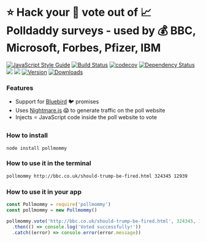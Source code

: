 # :star: Hack your :see_no_evil: vote out of :chart_with_upwards_trend: Polldaddy surveys - used by :moneybag: BBC, Microsoft, Forbes, Pfizer, IBM
[![JavaScript Style Guide](https://img.shields.io/badge/code%20style-standard-brightgreen.svg)](http://standardjs.com/)
[![Build Status](https://travis-ci.org/hfreire/pollmommy.svg?branch=master)](https://travis-ci.org/hfreire/pollmommy)
[![codecov](https://codecov.io/gh/hfreire/pollmommy/branch/master/graph/badge.svg)](https://codecov.io/gh/hfreire/pollmommy)
[![Dependency Status](https://img.shields.io/david/hfreire/pollmommy.svg?style=flat)](https://david-dm.org/hfreire/pollmommy)
[![](https://img.shields.io/github/release/hfreire/pollmommy.svg)](https://github.com/hfreire/pollmommy/releases)
[![](https://img.shields.io/badge/license-MIT-blue.svg)](LICENSE)
[![Version](https://img.shields.io/npm/v/pollmommy.svg)](https://www.npmjs.com/package/pollmommy)
[![Downloads](https://img.shields.io/npm/dt/pollmommy.svg)](https://www.npmjs.com/package/pollmommy) 

### Features
* Support for [Bluebird](https://github.com/petkaantonov/bluebird) :bird: promises
* Uses [Nightmare.js](http://www.nightmarejs.org/) :scream: to generate traffic on the poll website
* Injects :star: JavaScript code inside the poll website to vote

### How to install
```
node install pollmommy
```

### How to use it in the terminal
```bash
pollmommy http://bbc.co.uk/should-trump-be-fired.html 324345 12939
```

### How to use it in your app
```javascript
const Pollmommy = require('pollmommy')
const pollmommy = new Pollmommy()

pollmommy.vote('http://bbc.co.uk/should-trump-be-fired.html', 324345, 12939)
  .then(() => console.log('Voted successfully!'))
  .catch((error) => console.error(error.message))
```
